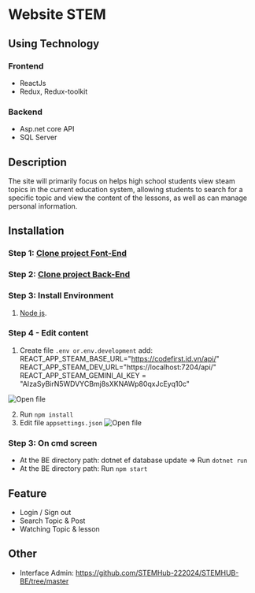 # Website STEM

## Using Technology

### **Frontend**

-   ReactJs
-   Redux, Redux-toolkit

### Backend

-   Asp.net core API
-   SQL Server

## Description

The site will primarily focus on helps high school students view steam topics in the current education system, allowing students to search for a specific topic and view the content of the lessons, as well as can manage personal information.

## Installation

### Step 1: [Clone project Font-End](https://github.com/STEMHub-222024/STEMHUB-FE.git)

### Step 2: [Clone project Back-End](https://github.com/STEMHub-222024/STEMHUB-BE.git)

### Step 3: Install Environment

1. [Node js](https://nodejs.org/dist/v10.16.3/node-v10.16.3-x64.msi).

### Step 4 - Edit content

1. Create file `.env or.env.development` add:
   REACT_APP_STEAM_BASE_URL="https://codefirst.id.vn/api/"
   REACT_APP_STEAM_DEV_URL="https://localhost:7204/api/"
   REACT_APP_STEAM_GEMINI_AI_KEY = "AIzaSyBirN5WDVYCBmj8sXKNAWp80qxJcEyq10c"

![Open file](https://github.com/STEMHub-222024/STEMHUB-FE/assets/88336997/96a9d27e-79a8-4050-a1d1-68098fad179b)

2. Run `npm install `
3. Edit file `appsettings.json`
   ![Open file](https://github.com/Nvdqb73/barber-ui/assets/88336997/ddfb8b43-45dc-4041-822a-0c5859cd94a3)

### Step 3: On cmd screen

-   At the BE directory path: dotnet ef database update => Run `dotnet run`
-   At the BE directory path: Run `npm start`

## **Feature**

-   Login / Sign out
-   Search Topic & Post
-   Watching Topic & lesson

## Other

-   Interface Admin: https://github.com/STEMHub-222024/STEMHUB-BE/tree/master
